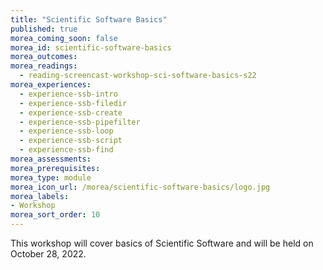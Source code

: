 ```yaml
---
title: "Scientific Software Basics"
published: true
morea_coming_soon: false
morea_id: scientific-software-basics
morea_outcomes:
morea_readings:
  - reading-screencast-workshop-sci-software-basics-s22
morea_experiences:
  - experience-ssb-intro
  - experience-ssb-filedir
  - experience-ssb-create
  - experience-ssb-pipefilter
  - experience-ssb-loop
  - experience-ssb-script
  - experience-ssb-find
morea_assessments:
morea_prerequisites:
morea_type: module
morea_icon_url: /morea/scientific-software-basics/logo.jpg
morea_labels:
- Workshop
morea_sort_order: 10
---
```


This workshop will cover basics of Scientific Software and will be held on October 28, 2022.
